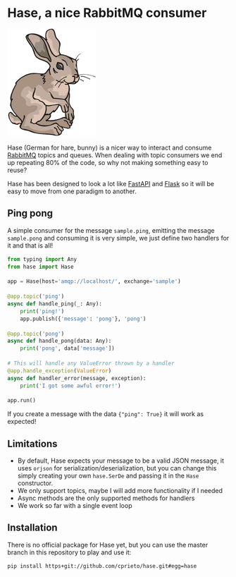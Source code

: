 # Hase, a nice RabbitMQ consumer

![](hare.png)

Hase (German for hare, bunny) is a nicer way to interact and consume [RabbitMQ](https://www.rabbitmq.com/) topics and queues. When dealing with topic consumers we end up repeating 80% of the code, so why not making something easy to reuse?

Hase has been designed to look a lot like [FastAPI](https://fastapi.tiangolo.com/) and [Flask](https://flask.palletsprojects.com/en/1.1.x/) so it will be easy to move from one paradigm to another.

## Ping pong

A simple consumer for the message `sample.ping`, emitting the message `sample.pong` and consuming it is very simple, we just define two handlers for it and that is all!

```python
from typing import Any
from hase import Hase

app = Hase(host='amqp://localhost/', exchange='sample')

@app.topic('ping')
async def handle_ping(_: Any):
    print('ping!')
    app.publish({'message': 'pong'}, 'pong')

@app.topic('pong')
async def handle_pong(data: Any):
    print('pong', data['message'])

# This will handle any ValueError thrown by a handler
@app.handle_exception(ValueError)
async def handler_error(message, exception):
    print('I got some awful error!')
    
app.run()
```

If you create a message with the data `{"ping": True}` it will work as expected!

## Limitations

 - By default, Hase expects your message to be a valid JSON message, it uses `orjson` for serialization/deserialization, but you can change this simply creating your own `hase.SerDe` and passing it in the `Hase` constructor.
 - We only support topics, maybe I will add more functionality if I needed
 - Async methods are the only supported methods for handlers
 - We work so far with a single event loop

## Installation

There is no official package for Hase yet, but you can use the master branch in this repository to play and use it:

```bash
pip install https+git://github.com/cprieto/hase.git#egg=hase
```
